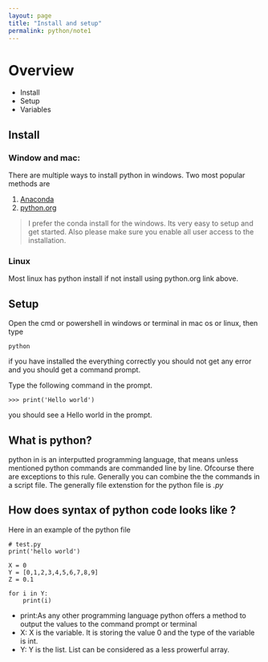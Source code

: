 ```yaml
---
layout: page
title: "Install and setup"
permalink: python/note1
---
```



# Overview
- Install
- Setup
- Variables


## Install

### Window and mac:
There are multiple ways to install python in windows. Two most popular methods are
1. [Anaconda](https://docs.anaconda.com/anaconda/install/index.html)
2. [python.org](https://www.python.org/downloads/)


> I prefer the conda install for the windows. Its very easy to setup and get started.
> Also please make sure you enable all user access to the installation.


### Linux
Most linux has python install if not install using python.org link above.


## Setup
Open the cmd or powershell in windows or terminal in mac os or linux, then type
```
python
```
if you have installed the everything correctly you should not get any error
and you should get a command prompt.

Type the following command in the prompt.

```
>>> print('Hello world')
```
you should see a Hello world in the prompt.

## What is python?
python in is an interputted programming language, that means unless mentioned python commands
are commanded line by line. Ofcourse there are exceptions to this rule. Generally you can combine the
the commands in a script file. The generally file extenstion for the python file is _.py_

## How does syntax of python code looks like ?
Here in an example of the python file
```
# test.py
print('hello world')

X = 0
Y = [0,1,2,3,4,5,6,7,8,9]
Z = 0.1

for i in Y:
    print(i)
```
- print:As any other programming language python offers a method to output the values to the command prompt or terminal
- X: X is the variable. It is storing the value 0 and the type of the variable is int.
- Y: Y is the list. List can be considered as a less prowerful array.





